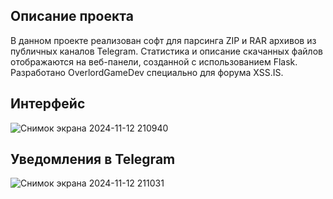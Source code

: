 ## Описание проекта  
В данном проекте реализован софт для парсинга ZIP и RAR архивов из публичных каналов Telegram. Статистика и описание скачанных файлов отображаются на веб-панели, созданной с использованием Flask. Разработано OverlordGameDev специально для форума XSS.IS.  
## Интерфейс  
![Снимок экрана 2024-11-12 210940](https://github.com/user-attachments/assets/58b1577d-1dc1-45f3-a370-75f15a1fa0d7)  
## Уведомления в Telegram  
![Снимок экрана 2024-11-12 211031](https://github.com/user-attachments/assets/8c9c0a51-2267-46ab-9095-80c4ce16ed97)

